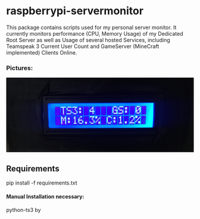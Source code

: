 # raspberrypi-servermonitor
This package contains scripts used for my personal server monitor.
It currently monitors performance (CPU, Memory Usage) of my Dedicated Root Server as well as Usage of several hosted Services, including Teamspeak 3 Current User Count and GameServer (MineCraft implemented) Clients Online.

### Pictures:
![alt text](https://github.com/jpkunkler/raspberrypi-servermonitor/blob/master/images/monitor.png)

## Requirements
pip install -f requirements.txt

#### Manual Installation necessary:
python-ts3 by 
